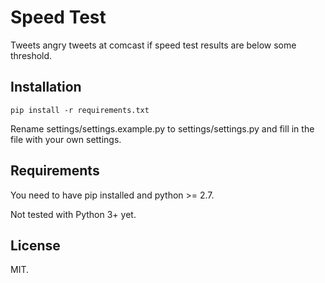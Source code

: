 # Speed Test

Tweets angry tweets at comcast if speed test results are below some threshold.

## Installation

    pip install -r requirements.txt

Rename settings/settings.example.py to settings/settings.py and fill in the file
with your own settings.

## Requirements

You need to have pip installed and python >= 2.7.

Not tested with Python 3+ yet.

## License

MIT.
